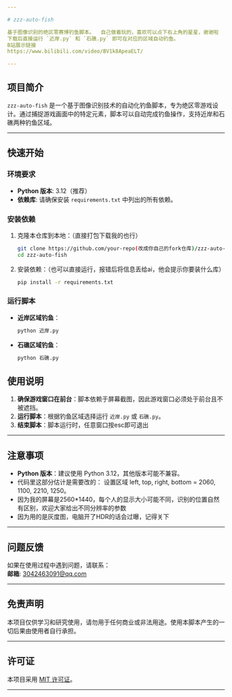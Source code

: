 ```yaml
---

# zzz-auto-fish

基于图像识别的绝区零赛博钓鱼脚本。  自己做着玩的，喜欢可以点下右上角的星星，谢谢啦
下载后直接运行 `近岸.py` 和 `石礁.py` 即可在对应的区域自动钓鱼。
B站展示链接
https://www.bilibili.com/video/BV1k8ApeaELT/ 

---
```


## 项目简介

`zzz-auto-fish` 是一个基于图像识别技术的自动化钓鱼脚本，专为绝区零游戏设计。通过捕捉游戏画面中的特定元素，脚本可以自动完成钓鱼操作，支持近岸和石礁两种钓鱼区域。

---

## 快速开始

### 环境要求

- **Python 版本**: 3.12（推荐）
- **依赖库**: 请确保安装 `requirements.txt` 中列出的所有依赖。

### 安装依赖

1. 克隆本仓库到本地：（直接打包下载我的也行）
   ```bash
   git clone https://github.com/your-repo(改成你自己的fork仓库)/zzz-auto-fish.git
   cd zzz-auto-fish
   ```
2. 安装依赖：（也可以直接运行，报错后将信息丢给ai，他会提示你要装什么库）
   ```bash
   pip install -r requirements.txt
   ```

### 运行脚本

- **近岸区域钓鱼**：
  ```bash
  python 近岸.py
  ```
- **石礁区域钓鱼**：
  ```bash
  python 石礁.py
  ```


## 使用说明

1. **确保游戏窗口在前台**：脚本依赖于屏幕截图，因此游戏窗口必须处于前台且不被遮挡。
2. **运行脚本**：根据钓鱼区域选择运行 `近岸.py` 或 `石礁.py`。
3. **结束脚本**：脚本运行时，任意窗口按esc即可退出

---

## 注意事项

- **Python 版本**：建议使用 Python 3.12，其他版本可能不兼容。
- 代码里这部分估计是需要改的： 设置区域 left, top, right, bottom = 2060, 1100, 2210, 1250。 
- 因为我的屏幕是2560*1440，每个人的显示大小可能不同，识别的位置自然有区别，欢迎大家给出不同分辨率的参数
- 因为用的是灰度图，电脑开了HDR的话会过曝，记得关下
---

## 问题反馈

如果在使用过程中遇到问题，请联系：  
**邮箱**: 3042463091@qq.com

---

## 免责声明

本项目仅供学习和研究使用，请勿用于任何商业或非法用途。使用本脚本产生的一切后果由使用者自行承担。

---

## 许可证

本项目采用 [MIT 许可证](LICENSE)。

---
